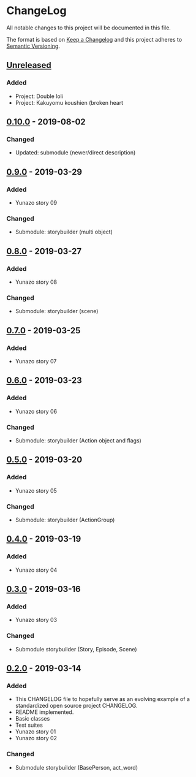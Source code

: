 # ChangeLog
All notable changes to this project will be documented in this file.

The format is based on [Keep a Changelog](http://keepachangelog.com/en/1.0.0/)
and this project adheres to [Semantic Versioning](http://semver.org/spec/v2.0.0.html).

## [Unreleased]
### Added
- Project: Double loli
- Project: Kakuyomu koushien (broken heart

## [0.10.0] - 2019-08-02
### Changed
- Updated: submodule (newer/direct description)

## [0.9.0] - 2019-03-29
### Added
- Yunazo story 09
### Changed
- Submodule: storybuilder (multi object)

## [0.8.0] - 2019-03-27
### Added
- Yunazo story 08
### Changed
- Submodule: storybuilder (scene)

## [0.7.0] - 2019-03-25
### Added
- Yunazo story 07

## [0.6.0] - 2019-03-23
### Added
- Yunazo story 06
### Changed
- Submodule: storybuilder (Action object and flags)

## [0.5.0] - 2019-03-20
### Added
- Yunazo story 05
### Changed
- Submodule: storybuilder (ActionGroup)

## [0.4.0] - 2019-03-19
### Added
- Yunazo story 04

## [0.3.0] - 2019-03-16
### Added
- Yunazo story 03
### Changed
- Submodule storybuilder (Story, Episode, Scene)

## [0.2.0] - 2019-03-14
### Added
- This CHANGELOG file to hopefully serve as an evolving example of a standardized open source project CHANGELOG.
- README implemented.
- Basic classes
- Test suites
- Yunazo story 01
- Yunazo story 02
### Changed
- Submodule storybuilder (BasePerson, act_word)

[Unreleased]: https://github.com/nagisc007/prj_kakuyomu/compare/v0.10.0...HEAD
[0.10.0]: https://github.com/nagisc007/prj_kakuyomu/releases/v0.10.0
[0.9.0]: https://github.com/nagisc007/prj_kakuyomu/releases/v0.9.0
[0.8.0]: https://github.com/nagisc007/prj_kakuyomu/releases/v0.8.0
[0.7.0]: https://github.com/nagisc007/prj_kakuyomu/releases/v0.7.0
[0.6.0]: https://github.com/nagisc007/prj_kakuyomu/releases/v0.6.0
[0.5.0]: https://github.com/nagisc007/prj_kakuyomu/releases/v0.5.0
[0.4.0]: https://github.com/nagisc007/prj_kakuyomu/releases/v0.4.0
[0.3.0]: https://github.com/nagisc007/prj_kakuyomu/releases/v0.3.0
[0.2.0]: https://github.com/nagisc007/prj_kakuyomu/releases/v0.2.0
